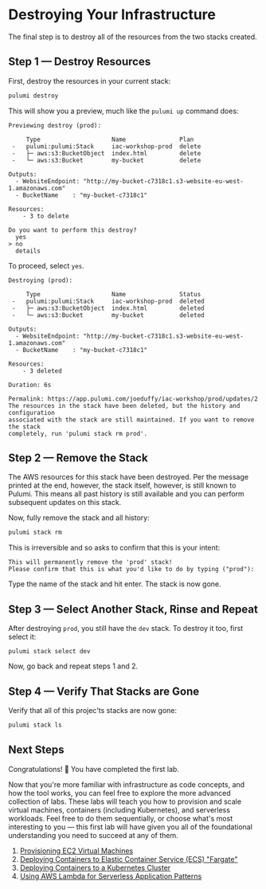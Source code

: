 # Destroying Your Infrastructure

The final step is to destroy all of the resources from the two stacks created.

## Step 1 &mdash;  Destroy Resources

First, destroy the resources in your current stack:

```bash
pulumi destroy
```

This will show you a preview, much like the `pulumi up` command does:

```
Previewing destroy (prod):

     Type                    Name               Plan
 -   pulumi:pulumi:Stack     iac-workshop-prod  delete
 -   ├─ aws:s3:BucketObject  index.html         delete
 -   └─ aws:s3:Bucket        my-bucket          delete

Outputs:
  - WebsiteEndpoint: "http://my-bucket-c7318c1.s3-website-eu-west-1.amazonaws.com"
  - BucketName    : "my-bucket-c7318c1"

Resources:
    - 3 to delete

Do you want to perform this destroy?
  yes
> no
  details
```

To proceed, select `yes`.

```
Destroying (prod):

     Type                    Name               Status
 -   pulumi:pulumi:Stack     iac-workshop-prod  deleted
 -   ├─ aws:s3:BucketObject  index.html         deleted
 -   └─ aws:s3:Bucket        my-bucket          deleted

Outputs:
  - WebsiteEndpoint: "http://my-bucket-c7318c1.s3-website-eu-west-1.amazonaws.com"
  - BucketName    : "my-bucket-c7318c1"

Resources:
    - 3 deleted

Duration: 6s

Permalink: https://app.pulumi.com/joeduffy/iac-workshop/prod/updates/2
The resources in the stack have been deleted, but the history and configuration
associated with the stack are still maintained. If you want to remove the stack
completely, run 'pulumi stack rm prod'.
```

## Step 2 &mdash;  Remove the Stack

The AWS resources for this stack have been destroyed. Per the message printed at the end, however, the stack itself, however, is still known to Pulumi. This means all past history is still available and you can perform subsequent updates on this stack.

Now, fully remove the stack and all history:

```bash
pulumi stack rm
```

This is irreversible and so asks to confirm that this is your intent:

```
This will permanently remove the 'prod' stack!
Please confirm that this is what you'd like to do by typing ("prod"):
```

Type the name of the stack and hit enter. The stack is now gone.

## Step 3 &mdash;  Select Another Stack, Rinse and Repeat

After destroying `prod`, you still have the `dev` stack. To destroy it too, first select it:

```
pulumi stack select dev
```

Now, go back and repeat steps 1 and 2.

## Step 4 &mdash;  Verify That Stacks are Gone

Verify that all of this projec'ts stacks are now gone:

```bash
pulumi stack ls
```

## Next Steps

Congratulations! :tada: You have completed the first lab.

Now that you're more familiar with infrastructure as code concepts, and how the tool works, you can feel free to explore the more advanced collection of labs. These labs will teach you how to provision and scale virtual machines, containers (including Kubernetes), and serverless workloads. Feel free to do them sequentially, or choose what's most interesting to you &mdash; this first lab will have given you all of the foundational understanding you need to succeed at any of them.

1. [Provisioning EC2 Virtual Machines](../02-app-arch/01-provisioning-vms.md)
2. [Deploying Containers to Elastic Container Service (ECS) "Fargate"](../02-app-arch/02-containers-on-ecs.md)
3. [Deploying Containers to a Kubernetes Cluster](../02-app-arch/03-containers-on-kubernetes.md)
4. [Using AWS Lambda for Serverless Application Patterns](../02-app-arch/04-lambda-serverless.md)
